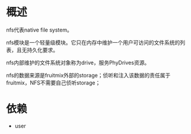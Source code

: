 # 概述

nfs代表native file system。

nfs模块是一个轻量级模块。它只在内存中维护一个用户可访问的文件系统的列表，且无持久化要求。

nfs内部维护的文件系统对象称为drive，服务PhyDrives资源。

nfs的数据来源是fruitmix外部的storage；侦听和注入该数据的责任属于fruitmix，NFS不需要自己侦听storage；

# 依赖

+ user



